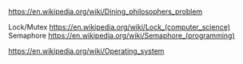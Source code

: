 https://en.wikipedia.org/wiki/Dining_philosophers_problem


Lock/Mutex https://en.wikipedia.org/wiki/Lock_(computer_science)
Semaphore https://en.wikipedia.org/wiki/Semaphore_(programming)

https://en.wikipedia.org/wiki/Operating_system
